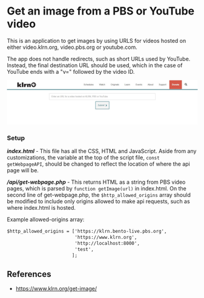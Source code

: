 # Get an image from a PBS or YouTube video

This is an application to get images by using URLS for videos hosted on either video.klrn.org, video.pbs.org or youtube.com.

The app does not handle redirects, such as short URLs used by YouTube. Instead, the final destination URL should be used, which in the case of YouTube ends with a "v=" followed by the video ID.

![KLRN.org get-image page](images/get-image.jpg)

### Setup

**_index.html_** - This file has all the CSS, HTML and JavaScript. Aside from any customizations, the variable at the top of the script file, `const getWebpageAPI`, should be changed to reflect the location of where the api page will be.

**_/api/get-webpage.php_** - This returns HTML as a string from PBS video pages, which is parsed by `function getImage(url)` in index.html. On the second line of get-webpage.php, the `$http_allowed_origins` array should be modified to include only origins allowed to make api requests, such as where index.html is hosted.

Example allowed-origins array:

```
$http_allowed_origins = ['https://klrn.bento-live.pbs.org',
                         'https://www.klrn.org',
                         'http://localhost:8000',
                         'test',
                        ];
```

## References

- https://www.klrn.org/get-image/
